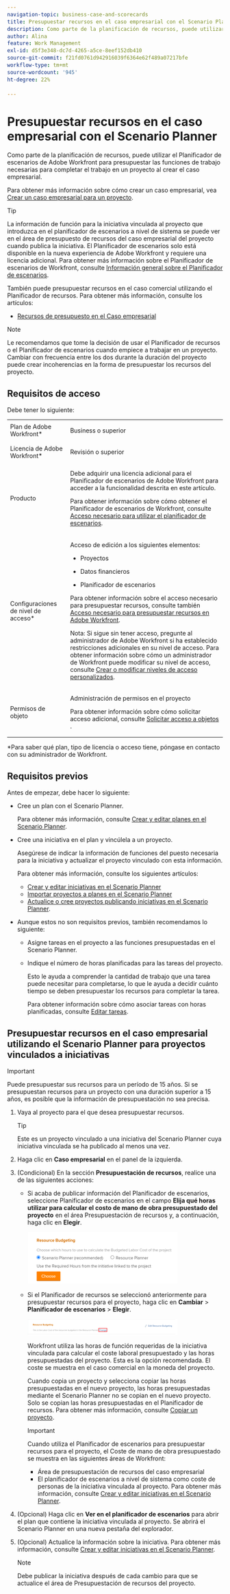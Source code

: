 ```yaml
---
navigation-topic: business-case-and-scorecards
title: Presupuestar recursos en el caso empresarial con el Scenario Planner
description: Como parte de la planificación de recursos, puede utilizar el Planificador de escenarios de Adobe Workfront para presupuestar las funciones de trabajo necesarias para completar el trabajo en un proyecto al crear el caso empresarial.
author: Alina
feature: Work Management
exl-id: d5f3e348-dc7d-4265-a5ce-8eef152db410
source-git-commit: f21fd0761d942916039f6364e62f489a07217bfe
workflow-type: tm+mt
source-wordcount: '945'
ht-degree: 22%

---
```


# Presupuestar recursos en el caso empresarial con el Scenario Planner

Como parte de la planificación de recursos, puede utilizar el Planificador de escenarios de Adobe Workfront para presupuestar las funciones de trabajo necesarias para completar el trabajo en un proyecto al crear el caso empresarial.

Para obtener más información sobre cómo crear un caso empresarial, vea [Crear un caso empresarial para un proyecto](../../../manage-work/projects/define-a-business-case/create-business-case.md).

>[!TIP]
>
>La información de función para la iniciativa vinculada al proyecto que introduzca en el planificador de escenarios a nivel de sistema se puede ver en el área de presupuesto de recursos del caso empresarial del proyecto cuando publica la iniciativa. El Planificador de escenarios solo está disponible en la nueva experiencia de Adobe Workfront y requiere una licencia adicional. Para obtener más información sobre el Planificador de escenarios de Workfront, consulte [Información general sobre el Planificador de escenarios](../../../scenario-planner/scenario-planner-overview.md).

También puede presupuestar recursos en el caso comercial utilizando el Planificador de recursos. Para obtener más información, consulte los artículos:

* [Recursos de presupuesto en el Caso empresarial](../../../manage-work/projects/define-a-business-case/budget-resources-in-business-case.md)
  <!--* [Budget resources by project in the Resource Planner](../../../resource-mgmt/resource-planning/budget-by-project-resource-planner-d.md)-->

>[!NOTE]
>
>Le recomendamos que tome la decisión de usar el Planificador de recursos o el Planificador de escenarios cuando empiece a trabajar en un proyecto. Cambiar con frecuencia entre los dos durante la duración del proyecto puede crear incoherencias en la forma de presupuestar los recursos del proyecto.

## Requisitos de acceso

Debe tener lo siguiente:

<table style="table-layout:auto"> 
 <col> 
 </col> 
 <col> 
 </col> 
 <tbody> 
  <tr> 
   <td role="rowheader">Plan de Adobe Workfront*</td> 
   <td> <p>Business o superior</p> </td> 
  </tr> 
  <tr> 
   <td role="rowheader">Licencia de Adobe Workfront*</td> 
   <td> <p>Revisión o superior</p> </td> 
  </tr> 
  <tr> 
   <td role="rowheader">Producto</td> 
   <td> <p>Debe adquirir una licencia adicional para el Planificador de escenarios de Adobe Workfront para acceder a la funcionalidad descrita en este artículo.</p> <p>Para obtener información sobre cómo obtener el Planificador de escenarios de Workfront, consulte <a href="../../../scenario-planner/access-needed-to-use-sp.md" class="MCXref xref">Acceso necesario para utilizar el planificador de escenarios</a>. </p> </td> 
  </tr> 
  <tr> 
   <td role="rowheader">Configuraciones de nivel de acceso*</td> 
   <td> <p>Acceso de edición a los siguientes elementos: </p> 
    <ul> 
     <li> <p>Proyectos</p> </li> 
     <li> <p>Datos financieros</p> </li> 
     <li> <p>Planificador de escenarios </p> </li> 
    </ul> <p>Para obtener información sobre el acceso necesario para presupuestar recursos, consulte también <a href="../../../resource-mgmt/resource-planning/access-needed-to-budget-resources.md" class="MCXref xref">Acceso necesario para presupuestar recursos en Adobe Workfront</a>.</p> <p>Nota: Si sigue sin tener acceso, pregunte al administrador de Adobe Workfront si ha establecido restricciones adicionales en su nivel de acceso. Para obtener información sobre cómo un administrador de Workfront puede modificar su nivel de acceso, consulte <a href="../../../administration-and-setup/add-users/configure-and-grant-access/create-modify-access-levels.md" class="MCXref xref">Crear o modificar niveles de acceso personalizados</a>.</p> </td> 
  </tr> 
  <tr> 
   <td role="rowheader">Permisos de objeto</td> 
   <td> <p>Administración de permisos en el proyecto</p> <p>Para obtener información sobre cómo solicitar acceso adicional, consulte <a href="../../../workfront-basics/grant-and-request-access-to-objects/request-access.md" class="MCXref xref">Solicitar acceso a objetos </a>.</p> </td> 
  </tr> 
 </tbody> 
</table>

&#42;Para saber qué plan, tipo de licencia o acceso tiene, póngase en contacto con su administrador de Workfront.

## Requisitos previos

Antes de empezar, debe hacer lo siguiente:

* Cree un plan con el Scenario Planner.

  Para obtener más información, consulte [Crear y editar planes en el Scenario Planner](../../../scenario-planner/create-and-edit-plans.md).

* Cree una iniciativa en el plan y vincúlela a un proyecto.

  Asegúrese de indicar la información de funciones del puesto necesaria para la iniciativa y actualizar el proyecto vinculado con esta información.

  Para obtener más información, consulte los siguientes artículos:

   * [Crear y editar iniciativas en el Scenario Planner](../../../scenario-planner/create-and-edit-initiatives.md)
   * [Importar proyectos a planes en el Scenario Planner](../../../scenario-planner/import-projects-to-plans.md)
   * [Actualice o cree proyectos publicando iniciativas en el Scenario Planner](../../../scenario-planner/publish-scenarios-update-projects.md).

* Aunque estos no son requisitos previos, también recomendamos lo siguiente:

   * Asigne tareas en el proyecto a las funciones presupuestadas en el Scenario Planner.
   * Indique el número de horas planificadas para las tareas del proyecto.

     Esto le ayuda a comprender la cantidad de trabajo que una tarea puede necesitar para completarse, lo que le ayuda a decidir cuánto tiempo se deben presupuestar los recursos para completar la tarea.

     Para obtener información sobre cómo asociar tareas con horas planificadas, consulte [Editar tareas](../../../manage-work/tasks/manage-tasks/edit-tasks.md).

## Presupuestar recursos en el caso empresarial utilizando el Scenario Planner para proyectos vinculados a iniciativas

>[!IMPORTANT]
>
>Puede presupuestar sus recursos para un período de 15 años. Si se presupuestan recursos para un proyecto con una duración superior a 15 años, es posible que la información de presupuestación no sea precisa.
><!--
><MadCap:conditionalText data-mc-conditions="QuicksilverOrClassic.Draft mode">>
>(is this still accurate for the Scenario Planner?)>
></MadCap:conditionalText>>
>-->

1. Vaya al proyecto para el que desea presupuestar recursos.

   >[!TIP]
   >
   >Este es un proyecto vinculado a una iniciativa del Scenario Planner cuya iniciativa vinculada se ha publicado al menos una vez.

1. Haga clic en **Caso empresarial** en el panel de la izquierda.
1. (Condicional) En la sección **Presupuestación de recursos**, realice una de las siguientes acciones:

   * Si acaba de publicar información del Planificador de escenarios, seleccione Planificador de escenarios en el campo **Elija qué horas utilizar para calcular el costo de mano de obra presupuestado del proyecto** en el área Presupuestación de recursos y, a continuación, haga clic en **Elegir**.

     ![Caso comercial en el Planificador de recursos con el botón Elegir](assets/business-case-sp-selected-with-choose-button-350x121.png)

   * Si el Planificador de recursos se seleccionó anteriormente para presupuestar recursos para el proyecto, haga clic en **Cambiar** > **Planificador de escenarios** > **Elegir**.

     ![Caso comercial en Scenario Planner con el botón Elegir](assets/business-case-rp-selected-change-option-to-switch-to-sp-highlighted-350x37.png)

     Workfront utiliza las horas de función requeridas de la iniciativa vinculada para calcular el coste laboral presupuestado y las horas presupuestadas del proyecto. Esta es la opción recomendada. El coste se muestra en el caso comercial en la moneda del proyecto.

     Cuando copia un proyecto y selecciona copiar las horas presupuestadas en el nuevo proyecto, las horas presupuestadas mediante el Scenario Planner no se copian en el nuevo proyecto. Solo se copian las horas presupuestadas en el Planificador de recursos. Para obtener más información, consulte [Copiar un proyecto](../manage-projects/copy-project.md).

     >[!IMPORTANT]
     >
     >Cuando utiliza el Planificador de escenarios para presupuestar recursos para el proyecto, el Coste de mano de obra presupuestado se muestra en las siguientes áreas de Workfront:
     >
     >   
     >   
     >   * Área de presupuestación de recursos del caso empresarial
     >   * El planificador de escenarios a nivel de sistema como coste de personas de la iniciativa vinculada al proyecto. Para obtener más información, consulte [Crear y editar iniciativas en el Scenario Planner](../../../scenario-planner/create-and-edit-initiatives.md).
     >   
     >

1. (Opcional) Haga clic en **Ver en el planificador de escenarios** para abrir el plan que contiene la iniciativa vinculada al proyecto. Se abrirá el Scenario Planner en una nueva pestaña del explorador.
1. (Opcional) Actualice la información sobre la iniciativa. Para obtener más información, consulte [Crear y editar iniciativas en el Scenario Planner](../../../scenario-planner/create-and-edit-initiatives.md).

   >[!NOTE]
   >
   >Debe publicar la iniciativa después de cada cambio para que se actualice el área de Presupuestación de recursos del proyecto.
